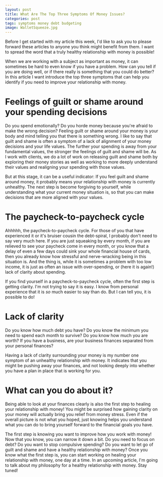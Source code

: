 ```yaml
--- 
layout: post
title: What Are The Top Three Symptoms Of Money Issues?
categories: post
tags: symptoms money debt budgeting
image: WalletSqueeze.jpg
---
```

Before I get started with my article this week, I'd like to ask you to please forward these articles to anyone you think might benefit from them. I want to spread the word that a truly healthy relationship with money is possible!

When we are working with a subject as important as money, it can sometimes be hard to even know if you have a problem. How can you tell if you are doing well, or if there really is something that you could do better? In this article I want introduce the top three symptoms that can help you identify if you need to improve your relationship with money.

# Feelings of guilt or shame around your spending decisions
Do you spend emotionally? Do you horde money because you're afraid to make the wrong decision? Feeling guilt or shame around your money is your body and mind telling you that there is something wrong. I like to say that guilt and shame is often a symptom of a lack of alignment of your money decisions and your life values. The <!--more--> 
further your spending is away from your fundamental values, the stronger the feelings of guilt and shame will be. As I work with clients, we do a lot of work on releasing guilt and shame both by exploring their money stories as well as working to more deeply understand their values and realigning your spending with those values.

But at this stage, it can be a useful indicator: If you feel guilt and shame around money, it probably means your relationship with money is currently unhealthy. The next step is become forgiving to yourself, while understanding what your current money situation is, so that you can make decisions that are more aligned with your values. 

# The paycheck-to-paycheck cycle
Ahhhhh, the paycheck-to-paycheck cycle. For those of you that have experienced it or it's bruiser cousin the debt-spiral, I probably don't need to say very much here. If you are just squeaking by every month, if you are relieved to see your paycheck come in every month, or you know that a delay of even a few days could sink your whole financial house of cards, then you already know how stressful and nerve-wracking being in this situation is. And the thing is, while it is sometimes a problem with too low income, it is just as often an issue with over-spending, or (here it is again!) lack of clarity about spending.

If you find yourself in a paycheck-to-paycheck cycle, often the first step is getting clarity. I'm not trying to say it is easy. I know from personal experience that it is *so* much easier to say than do. But I can tell you, it is possible to do!

# Lack of clarity
Do you know how much debt you have? Do you know the minimum you need to spend each month to survive? Do you know how much you are worth? If you have a business, are your business finances separated from your personal finances?

Having a lack of clarity surrounding your money is my number one symptom of an unhealthy relationship with money. It indicates that you might be pushing away your finances, and not looking deeply into whether you have a plan in place that is working for you.

# What can you do about it?
Being able to look at your finances clearly is also the first step to healing your relationship with money! You might be surprised how gaining clarity on your money will actually bring you relief from money stress. Even if the overall picture is not what you hoped, just knowing helps you understand what you can do to bring yourself forward to the financial goals you have.

The first step is knowing you want to improve how you work with money! Now that you know, you can narrow it down a bit. Do you need to focus on debt? Do you want to stop compulsive spending? Do you want to let go of guilt and shame and have a healthy relationship with money? Once you know what the first step is, you can start working on healing your relationship with money, one day at a time. In an upcoming article, I'm going to talk about my philosophy for a healthy relationship with money. Stay tuned!